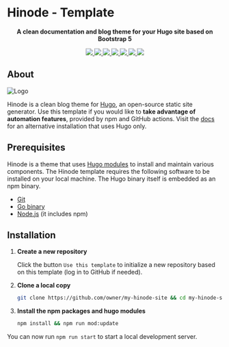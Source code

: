 # Hinode - Template

<!-- Tagline -->
<p align="center">
    <b>A clean documentation and blog theme for your Hugo site based on Bootstrap 5</b>
    <br />
</p>

<!-- Badges -->
<p align="center">
    <a href="https://gohugo.io" alt="Hugo website">
        <img src="https://img.shields.io/badge/generator-hugo-brightgreen" />
    </a>
    <a href="https://app.netlify.com/sites/gethinode-template/deploys" alt="Netlify Status">
        <img src="https://img.shields.io/netlify/bbe29d40-f246-44fc-ac33-3c48e4776a11" />
    </a>
    <a href="https://stats.uptimerobot.com/xyGVYhLJmV" alt="UptimeRobot Status">
        <img src="https://img.shields.io/uptimerobot/status/m793642596-ec67b9245f33e4f365f0da66" />
    </a>
    <a href="https://github.com/gethinode/template/commits/main" alt="Last commit">
        <img src="https://img.shields.io/github/last-commit/gethinode/template.svg" />
    </a>
    <a href="https://github.com/gethinode/template/issues" alt="Issues">
        <img src="https://img.shields.io/github/issues/gethinode/template.svg" />
    </a>
    <a href="https://github.com/gethinode/template/pulls" alt="Pulls">
        <img src="https://img.shields.io/github/issues-pr-raw/gethinode/template.svg" />
    </a>
    <a href="https://github.com/gethinode/template/blob/main/LICENSE" alt="License">
        <img src="https://img.shields.io/github/license/gethinode/template" />
    </a>
</p>

## About

![Logo](https://raw.githubusercontent.com/gethinode/hinode/main/static/img/logo.png)

Hinode is a clean blog theme for [Hugo][hugo], an open-source static site generator. Use this template if you would like to **take advantage of automation features**, provided by npm and GitHub actions. Visit the [docs][docs] for an alternative installation that uses Hugo only.

## Prerequisites

Hinode is a theme that uses [Hugo modules][hugo_modules] to install and maintain various components. The Hinode template requires the following software to be installed on your local machine. The Hugo binary itself is embedded as an npm binary.

- [Git][git_download]
- [Go binary][golang_download]
- [Node.js][nodejs] (it includes npm)

## Installation

1. **Create a new repository**

    Click the button `Use this template` to initialize a new repository based on this template (log in to GitHub if needed).

2. **Clone a local copy**

    ```bash
    git clone https://github.com/owner/my-hinode-site && cd my-hinode-site # replace "owner/my-hinode-site"
    ```

3. **Install the npm packages and hugo modules**
    ```bash
    npm install && npm run mod:update
    ```

You can now run `npm run start` to start a local development server.

<!-- MARKDOWN LINKS -->
[docs]: https://gethinode.com/docs
[git_download]: https://git-scm.com
[golang_download]: https://go.dev/dl/
[hugo]: https://gohugo.io
[hugo_modules]: https://gohugo.io/hugo-modules/
[npm]: https://www.npmjs.com
[nodejs]: https://nodejs.org
[repository]: https://github.com/gethinode/hinode.git
[repository_template]: https://github.com/gethinode/template.git
